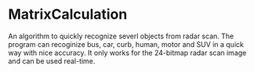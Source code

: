 # MatrixCalculation
 An algorithm to quickly recognize severl objects from radar scan.
	The program can recoginize bus, car, curb, human, motor and SUV in a quick way with nice accuracy. It only works for the 24-bitmap radar scan image and can be used real-time.